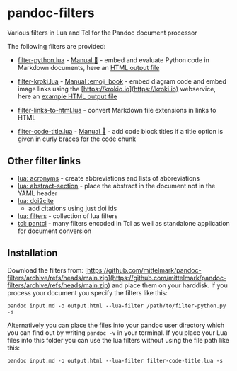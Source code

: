 # pandoc-filters

Various filters in Lua and Tcl for the Pandoc document processor

The following filters are provided:

- [filter-python.lua](lua-filters/filter-python.lua) -
[Manual :orange_book:](https://htmlpreview.github.io/?https://raw.githubusercontent.com/mittelmark/pandoc-filters/master/doc/filter-python.html) - embed and evaluate Python code in Markdown documents, here an [HTML output file](http://htmlpreview.github.io/?https://github.com/mittelmark/pandoc-filters/blob/master/examples/example-out.html)
- [filter-kroki.lua](lua-filters/filter-kroki.lua) - 
[Manual :emoji_book](https://htmlpreview.github.io/?https://raw.githubusercontent.com/mittelmark/pandoc-filters/master/doc/filter-kroki.html) - embed diagram code and embed image links using the [https://krokio.io](https://kroki.io) webservice, here an [example HTML output file](http://htmlpreview.github.io/?https://github.com/mittelmark/pandoc-filters/blob/master/examples/example-kroki.html)

- [filter-links-to-html.lua](lua-filters/filter-links-to-html.lua) - convert Markdown file extensions in links to HTML
- [filter-code-title.lua](lua-filters/filter-code-title.lua) - 
 [Manual
:orange_book:](https://htmlpreview.github.io/?https://raw.githubusercontent.com/mittelmark/pandoc-filters/master/doc/filter-code-title.html) - add code block  titles if a title option is given in curly braces for the code chunk

## Other filter links

* [lua: acronyms](https://github.com/tarleb/acronyms)  - create abbreviations and lists of abbreviations
* [lua: abstract-section](https://github.com/pandoc-ext/abstract-section) - place the abstract in the document not in the YAML header
* [lua: doi2cite](https://github.com/pandoc/lua-filters/tree/master/doi2cite)
  - add citations using just doi ids
* [lua: filters](https://github.com/pandoc/lua-filters) - collection of lua filters
* [tcl: pantcl](https://github.com/mittelmark/pantcl) - many filters encoded in Tcl as well as standalone application for document conversion

## Installation

Download the filters from: [https://github.com/mittelmark/pandoc-filters/archive/refs/heads/main.zip](https://github.com/mittelmark/pandoc-filters/archive/refs/heads/main.zip) and place them on your harddisk. If you process your document you specify the filters like this:

```
pandoc input.md -o output.html --lua-filter /path/to/filter-python.py -s 
```

Alternatively you can place the files into your pandoc user directory which you
can find out by writing `pandoc -v` in your terminal. If you place your Lua files
into this folder you can use the lua filters without using the file path like
this:

```
pandoc input.md -o output.html --lua-filter filter-code-title.lua -s
```
